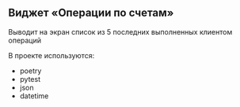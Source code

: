 Виджет «Операции по счетам»
-------------

Выводит на экран список из 5 последних выполненных клиентом операций

В проекте используются:
- poetry
- pytest
- json
- datetime

